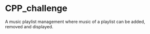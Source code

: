 # CPP_challenge
A music playlist management where music of a playlist can be added, removed and displayed.
